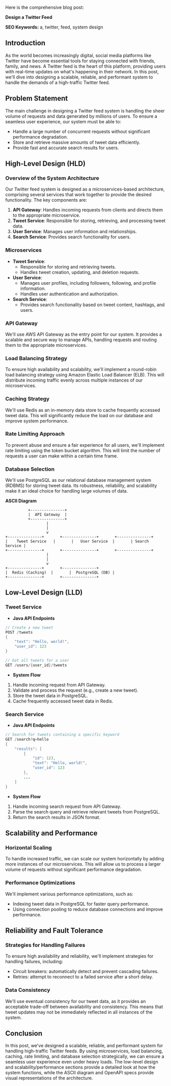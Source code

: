 Here is the comprehensive blog post:

**Design a Twitter Feed**

**SEO Keywords:** a, twitter, feed, system design

## Introduction
As the world becomes increasingly digital, social media platforms like Twitter have become essential tools for staying connected with friends, family, and news. A Twitter feed is the heart of this platform, providing users with real-time updates on what's happening in their network. In this post, we'll dive into designing a scalable, reliable, and performant system to handle the demands of a high-traffic Twitter feed.

## Problem Statement
The main challenge in designing a Twitter feed system is handling the sheer volume of requests and data generated by millions of users. To ensure a seamless user experience, our system must be able to:

* Handle a large number of concurrent requests without significant performance degradation.
* Store and retrieve massive amounts of tweet data efficiently.
* Provide fast and accurate search results for users.

## High-Level Design (HLD)

### Overview of the System Architecture

Our Twitter feed system is designed as a microservices-based architecture, comprising several services that work together to provide the desired functionality. The key components are:

1. **API Gateway**: Handles incoming requests from clients and directs them to the appropriate microservice.
2. **Tweet Service**: Responsible for storing, retrieving, and processing tweet data.
3. **User Service**: Manages user information and relationships.
4. **Search Service**: Provides search functionality for users.

### Microservices

* **Tweet Service**:
	+ Responsible for storing and retrieving tweets.
	+ Handles tweet creation, updating, and deletion requests.
* **User Service**:
	+ Manages user profiles, including followers, following, and profile information.
	+ Handles user authentication and authorization.
* **Search Service**:
	+ Provides search functionality based on tweet content, hashtags, and users.

### API Gateway

We'll use AWS API Gateway as the entry point for our system. It provides a scalable and secure way to manage APIs, handling requests and routing them to the appropriate microservices.

### Load Balancing Strategy

To ensure high availability and scalability, we'll implement a round-robin load balancing strategy using Amazon Elastic Load Balancer (ELB). This will distribute incoming traffic evenly across multiple instances of our microservices.

### Caching Strategy

We'll use Redis as an in-memory data store to cache frequently accessed tweet data. This will significantly reduce the load on our database and improve system performance.

### Rate Limiting Approach

To prevent abuse and ensure a fair experience for all users, we'll implement rate limiting using the token bucket algorithm. This will limit the number of requests a user can make within a certain time frame.

### Database Selection

We'll use PostgreSQL as our relational database management system (RDBMS) for storing tweet data. Its robustness, reliability, and scalability make it an ideal choice for handling large volumes of data.

**ASCII Diagram**
```
          +---------------+
          |  API Gateway  |
          +---------------+
                  |
                  |
                  v
+---------------+       +---------------+       +---------------+
|    Tweet Service   |       |   User Service  |       | Search Service |
+---------------+       +---------------+       +---------------+
                  |
                  |
                  v
+---------------+       +---------------+
|  Redis (Caching)  |       |  PostgreSQL (DB) |
+---------------+       +---------------+
```

## Low-Level Design (LLD)

### Tweet Service

* **Java API Endpoints**
```java
// Create a new tweet
POST /tweets
{
    "text": "Hello, world!",
    "user_id": 123
}

// Get all tweets for a user
GET /users/{user_id}/tweets
```
* **System Flow**
1. Handle incoming request from API Gateway.
2. Validate and process the request (e.g., create a new tweet).
3. Store the tweet data in PostgreSQL.
4. Cache frequently accessed tweet data in Redis.

### Search Service

* **Java API Endpoints**
```java
// Search for tweets containing a specific keyword
GET /search?q=hello
{
    "results": [
        {
            "id": 123,
            "text": "Hello, world!",
            "user_id": 123
        },
        ...
    ]
}
```
* **System Flow**
1. Handle incoming search request from API Gateway.
2. Parse the search query and retrieve relevant tweets from PostgreSQL.
3. Return the search results in JSON format.

## Scalability and Performance

### Horizontal Scaling

To handle increased traffic, we can scale our system horizontally by adding more instances of our microservices. This will allow us to process a larger volume of requests without significant performance degradation.

### Performance Optimizations

We'll implement various performance optimizations, such as:

* Indexing tweet data in PostgreSQL for faster query performance.
* Using connection pooling to reduce database connections and improve performance.

## Reliability and Fault Tolerance

### Strategies for Handling Failures

To ensure high availability and reliability, we'll implement strategies for handling failures, including:

* Circuit breakers: automatically detect and prevent cascading failures.
* Retries: attempt to reconnect to a failed service after a short delay.

### Data Consistency

We'll use eventual consistency for our tweet data, as it provides an acceptable trade-off between availability and consistency. This means that tweet updates may not be immediately reflected in all instances of the system.

## Conclusion
In this post, we've designed a scalable, reliable, and performant system for handling high-traffic Twitter feeds. By using microservices, load balancing, caching, rate limiting, and database selection strategically, we can ensure a seamless user experience even under heavy loads. The low-level design and scalability/performance sections provide a detailed look at how the system functions, while the ASCII diagram and OpenAPI specs provide visual representations of the architecture.